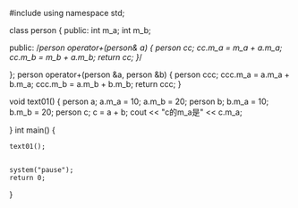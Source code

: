 #include<iostream>
using namespace std;

class person
{
public:
	int m_a;
	int m_b;

public:
	/*person  operator+(person& a)
	{
		person cc;
		cc.m_a = m_a + a.m_a;
		cc.m_b = m_b + a.m_b;
		return cc;
	}*/


};
person operator+(person &a, person &b)
{
	person ccc;
	ccc.m_a = a.m_a + b.m_a;
	ccc.m_b = a.m_b + b.m_b;
	return ccc;
}

void text01()
{
	person a;
	a.m_a = 10;
	a.m_b = 20;
	person b;
	b.m_a = 10;
	b.m_b = 20;
	person c;
	c = a + b;
	cout << "c的m_a是" << c.m_a;



}
int main()
{

	text01();


	system("pause");
	return 0;
}

